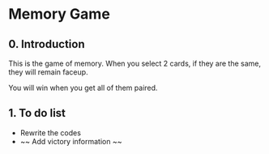 # Memory Game

## 0. Introduction

This is the game of memory. When you select 2 cards, if they are the same, they will remain faceup.

You will win when you get all of them paired.

## 1. To do list

- Rewrite the codes
- ~~ Add victory information ~~
